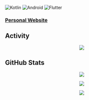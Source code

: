 ![Kotlin](https://img.shields.io/badge/kotlin-%230095D5.svg?style=for-the-badge&logo=kotlin&logoColor=white&color=blueviolet)
![Android](https://img.shields.io/badge/Android-3DDC84?style=for-the-badge&logo=android&logoColor=white)
![Flutter](https://img.shields.io/badge/Flutter-02569B?style=for-the-badge&logo=flutter&logoColor=white)

### [Personal Website](https://amirkazemzade.github.io/)

## Activity
<p align="center"> 
    <img src="https://github-readme-activity-graph.cyclic.app/graph?username=amirkazemzade&theme=redical&hide_border=true">
</p>

## GitHub Stats
<p align="center"> 
    <img src="http://github-readme-streak-stats.herokuapp.com?user=amirkazemzade&theme=radical&hide_border=true&hide_title=true">
</p>
<p align="center"> 
    <img src="https://github-readme-stats.vercel.app/api?username=amirkazemzade&theme=radical&hide_border=true&hide_title=true">
</p>
<p align="center"> 
    <img src="https://github-readme-stats.vercel.app/api/top-langs/?username=amirkazemzade&theme=radical&hide_border=true&hide_title=true&layout=compact">
</p>

<!--
**amirkazemzade/amirkazemzade** is a ✨ _special_ ✨ repository because its `README.md` (this file) appears on your GitHub profile.

Here are some ideas to get you started:

- 🔭 I’m currently working on ...
- 🌱 I’m currently learning ...
- 👯 I’m looking to collaborate on ...
- 🤔 I’m looking for help with ...
- 💬 Ask me about ...
- 📫 How to reach me: ...
- 😄 Pronouns: ...
- ⚡ Fun fact: ...
-->
